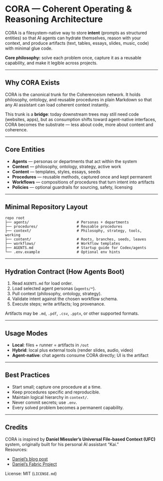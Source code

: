 # CORA — Coherent Operating & Reasoning Architecture

CORA is a filesystem-native way to store **intent** (prompts as structured entities) so that AI agents can hydrate themselves, reason with your context, and produce artifacts (text, tables, essays, slides, music, code) with minimal glue code.  

**Core philosophy:** solve each problem once, capture it as a reusable capability, and make it legible across projects.

---

## Why CORA Exists

CORA is the canonical trunk for the Coherenceism network. It holds philosophy, ontology, and reusable procedures in plain Markdown so that any AI assistant can load coherent context instantly.  

This trunk is a **bridge**: today downstream trees may still need code (websites, apps), but as consumption shifts toward agent-native interfaces, CORA becomes the substrate — less about code, more about content and coherence.

---

## Core Entities

- **Agents** — personas or departments that act within the system  
- **Context** — philosophy, ontology, strategy, active work  
- **Content** — templates, styles, essays, seeds  
- **Procedures** — reusable methods, captured once and kept permanent  
- **Workflows** — compositions of procedures that turn intent into artifacts  
- **Policies** — optional guardrails for sourcing, safety, licensing  

---

## Minimal Repository Layout

```
repo root
├── agents/                      # Personas + departments
├── procedures/                  # Reusable procedures
├── context/                     # Philosophy, strategy, tools, working
├── content/                     # Roots, branches, seeds, leaves
├── workflows/                   # Workflow templates
├── AGENTS.md                    # Startup guide for Codex/agents
└── .env.example                 # Optional env hints
```

---

## Hydration Contract (How Agents Boot)

1. Read `AGENTS.md` for load order.  
2. Load selected agent personas (`agents/*`).  
3. Pull context (philosophy, ontology, strategy).  
4. Validate intent against the chosen workflow schema.  
5. Execute steps; write artifacts; log provenance.  

Artifacts may be `.md`, `.pdf`, `.csv`, `.pptx`, or other supported formats.

---

## Usage Modes

- **Local**: files + runner = artifacts in `/out`  
- **Hybrid**: local plus external tools (render slides, audio, video)  
- **Agent-native**: chat agents consume CORA directly; UI is the artifact  

---

## Best Practices

- Start small; capture one procedure at a time.  
- Keep procedures specific and reproducible.  
- Maintain logical hierarchy in `context/`.  
- Never commit secrets; use `.env`.  
- Every solved problem becomes a permanent capability.  

---

## Credits

CORA is inspired by **Daniel Miessler’s Universal File-based Context (UFC)** system, originally built for his personal AI assistant “Kai.”  
Resources:  
- [Daniel’s blog post](https://danielmiessler.com/blog/personal-ai-infrastructure/)  
- [Daniel’s Fabric Project](https://github.com/danielmiessler/fabric)  

License: MIT (`LICENSE.md`)

